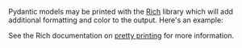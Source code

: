 Pydantic models may be printed with the [Rich](https://github.com/willmcgugan/rich) library which will add additional formatting and color to the output. Here's an example:

See the Rich documentation on [pretty printing](https://rich.readthedocs.io/en/latest/pretty.html) for more information.
